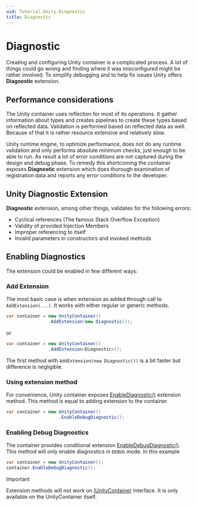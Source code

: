 ```yaml
---
uid: Tutorial.Unity.Diagnostic
title: Diagnostic
---
```


# Diagnostic

Creating and configuring Unity container is a complicated process. A lot of things could go wrong and finding where it was misconfigured might be rather involved. To simplify debugging and to help fix issues Unity offers **Diagnostic** extension.

## Performance considerations

The Unity container uses reflection for most of its operations. It gather information about types and creates pipelines to create these types based on reflected data. Validation is performed based on reflected data as well. Because of that it is rather resource extensive and relatively slow.

Unity runtime engine, to optimize performance, does not do any runtime validation and only performs absolute minimum checks, just enough to be able to run. As result a lot of error conditions are not captured during the design and debug phase. To remedy this shortcoming the container exposes **Diagnostic** extension which does thorough examination of registration data and reports any error conditions to the developer.

## Unity Diagnostic Extension

**Diagnostic** extension, among other things, validates for the following errors:

* Cyclical references (The famous Stack Overflow Exception)
* Validity of provided Injection Members
* Improper referencing to itself
* Invalid parameters in constructors and invoked methods

## Enabling Diagnostics

The extension could be enabled in few different ways:

### Add Extension

The most basic case is when extension as added through call to `AddExtension(...)`. It works with either regular or generic methods.

```cs
var container = new UnityContainer()
                .AddExtension(new Diagnostic());
```

or

```cs
var container = new UnityContainer()
                .AddExtension<Diagnostic>();
```

The first method with `AddExtension(new Diagnostic())` is a bit faster but difference is negligible.

### Using extension method

For convenience, Unity container exposes [EnableDiagnostic()](https://github.com/unitycontainer/container/blob/master/src/Extensions/DiagnosticExtensions.cs) extension method. This method is equal to adding extension to the container.

```cs
var container = new UnityContainer()
                    .EnableDebugDiagnostic();
```

### Enabling Debug Diagnostics

The container provides conditional extension [EnableDebugDiagnostic()](https://github.com/unitycontainer/container/blob/master/src/Extensions/DiagnosticExtensions.cs). This method will only enable diagnostics in `DEBUG` mode. In this example

```cs
var container = new UnityContainer();
container.EnableDebugDiagnostic();
```

> [!IMPORTANT]
> Extension methods will not work on [IUnityContainer](xref:Unity.IUnityContainer) interface. It is only available on the UnityContainer itself.
